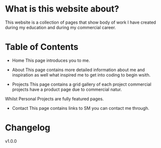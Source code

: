   # What is this website about?

  This website is a collection of pages that show body of work I have created during my education and during my commercial career.

  # Table of Contents
  
  - Home
  This page introduces you to me.
  - About
   This page contains more detailed information about me and inspiration as well what inspired me to get into coding to begin wsith.
 
  - Projects
   This page contains a grid gallery of each project commercial projects have a product page due to commercial natur.
   
   Whilst Personal Projects are fully featured pages.
  
  - Contact
  This page contains links to SM you can contact me through.

  # Changelog

  v1.0.0
